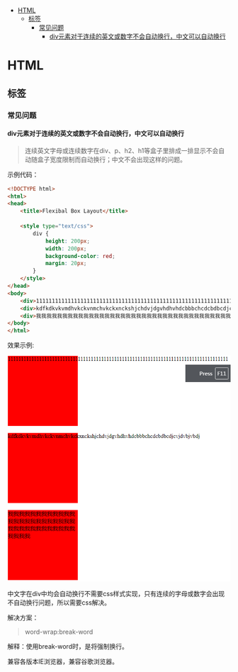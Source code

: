 * [HTML](#html)
	* [标签](#标签)
		* [常见问题](#常见问题)
			* [div元素对于连续的英文或数字不会自动换行，中文可以自动换行](#div元素对于连续的英文或数字不会自动换行中文可以自动换行)

# HTML
## 标签
### 常见问题
####  div元素对于连续的英文或数字不会自动换行，中文可以自动换行

> 连续英文字母或连续数字在div、p、h2、h1等盒子里排成一排显示不会自动随盒子宽度限制而自动换行；中文不会出现这样的问题。

示例代码：

``` html
<!DOCTYPE html>
<html>
<head>
	<title>Flexibal Box Layout</title>

	<style type="text/css">
		div {
			height: 200px;
			width: 200px;
			background-color: red; 
			margin: 20px;
		}
	</style>
</head>
<body>
	<div>1111111111111111111111111111111111111111111111111111111111111111111111111111111111111</div>
	<div>kdfkdkvkvmdhvkckvnmchvkckxnckshjchdvjdgvhdhvhdcbbbchcdcbdbcdjcvjdvbjvbdj</div>
	<div>我我我我我我我我我我我我我我我我我我我我我我我我我我我我我我我我我我我我我我我我</div>
</body>
</html>
```
效果示例:

![示例代码](https://raw.githubusercontent.com/Grekevin/development-manual-imgs/master/1616470535359.png)


中文字在div中均会自动换行不需要css样式实现，只有连续的字母或数字会出现不自动换行问题，所以需要css解决。

解决方案：

> word-wrap:break-word

解释：使用break-word时，是将强制换行。

兼容各版本IE浏览器，兼容谷歌浏览器。

